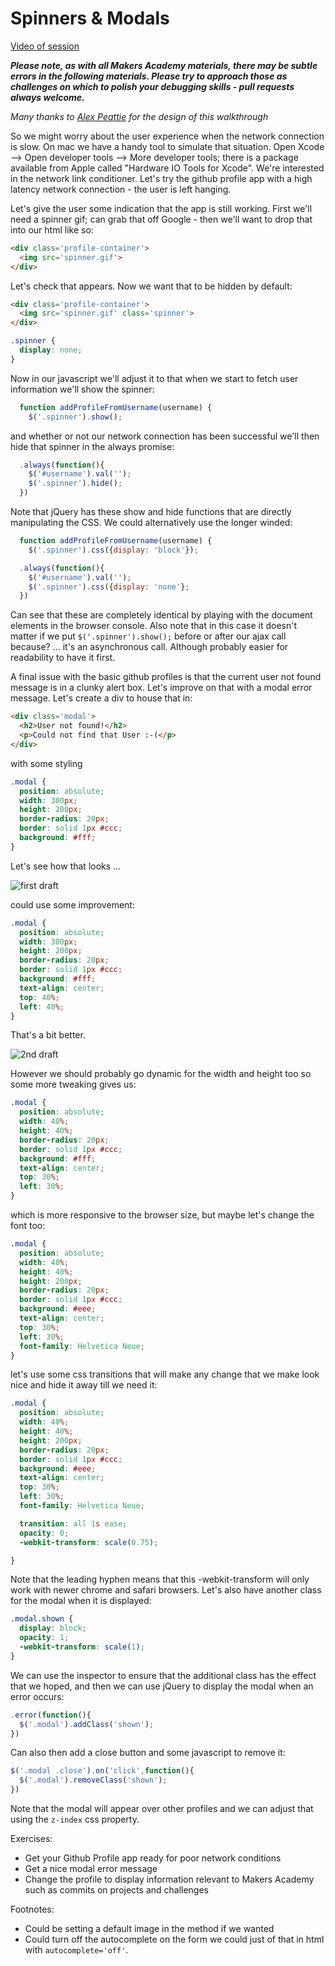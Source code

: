Spinners & Modals
=================

[Video of session](https://www.youtube.com/watch?v=xE2K-Tlzqi8)

***Please note, as with all Makers Academy materials, there may be subtle errors in the following materials.  Please try to approach those as challenges on which to polish your debugging skills - pull requests always welcome.***

*Many thanks to [Alex Peattie](https://github.com/alexpeattie) for the design of this walkthrough*

So we might worry about the user experience when the network connection is slow.  On mac we have a handy tool to simulate that situation.  Open Xcode --> Open developer tools --> More developer tools; there is a package available from Apple called "Hardware IO Tools for Xcode".  We're interested in the network link conditioner.  Let's try the github profile app with a high latency network connection - the user is left hanging.

Let's give the user some indication that the app is still working.  First we'll need a spinner gif; can grab that off Google - then we'll want to drop that into our html like so:

```html
<div class='profile-container'>
  <img src='spinner.gif'>
</div>
```

Let's check that appears.  Now we want that to be hidden by default:

```html
<div class='profile-container'>
  <img src='spinner.gif' class='spinner'>
</div>
```

```css
.spinner {
  display: none;
}
```

Now in our javascript we'll adjust it to that when we start to fetch user information we'll show the spinner:

```javascript
  function addProfileFromUsername(username) {
    $('.spinner').show();
```

and whether or not our network connection has been successful we'll then hide that spinner in the always promise:

```javascript
  .always(function(){
    $('#username').val('');
    $('.spinner').hide();
  })
```

Note that jQuery has these show and hide functions that are directly manipulating the CSS.  We could alternatively use the longer winded:

```javascript
  function addProfileFromUsername(username) {
    $('.spinner').css({display: 'block'});
```

```javascript
  .always(function(){
    $('#username').val('');
    $('.spinner').css({display: 'none'};
  })
```

Can see that these are completely identical by playing with the document elements in the browser console.  Also note that in this case it doesn't matter if we put `$('.spinner').show();` before or after our ajax call because?  … it's an asynchronous call.  Although probably easier for readability to have it first.

A final issue with the basic github profiles is that the current user not found message is in a clunky alert box.  Let's improve on that with a modal error message.  Let's create a div to house that in:

```html
<div class='modal'>
  <h2>User not found!</h2>
  <p>Could not find that User :-(</p>
</div>
```

with some styling

```css
.modal {
  position: absolute;
  width: 300px;
  height: 200px;
  border-radius: 20px;
  border: solid 1px #ccc;
  background: #fff;
}
```

Let's see how that looks … 

![first draft](https://www.dropbox.com/s/rao9r7fl7z6opoh/Screenshot%202014-12-03%2014.14.32.png?dl=1)

could use some improvement:

```css
.modal {
  position: absolute;
  width: 300px;
  height: 200px;
  border-radius: 20px;
  border: solid 1px #ccc;
  background: #fff;
  text-align: center;
  top: 40%;
  left: 40%;
}
```

That's a bit better.

![2nd draft](https://www.dropbox.com/s/nkd9uebgrzbirc7/Screenshot%202014-12-03%2014.15.28.png?dl=1)

However we should probably go dynamic for the width and height too so some more tweaking gives us:

```css
.modal {
  position: absolute;
  width: 40%;
  height: 40%;
  border-radius: 20px;
  border: solid 1px #ccc;
  background: #fff;
  text-align: center;
  top: 30%;
  left: 30%;
}
```

which is more responsive to the browser size, but maybe let's change the font too:


```css
.modal {
  position: absolute;
  width: 40%;
  height: 40%;
  height: 200px;
  border-radius: 20px;
  border: solid 1px #ccc;
  background: #eee;
  text-align: center;
  top: 30%;
  left: 30%;
  font-family: Helvetica Neue;
}
```

let's use some css transitions that will make any change that we make look nice and hide it away till we need it:

```css
.modal {
  position: absolute;
  width: 40%;
  height: 40%;
  height: 200px;
  border-radius: 20px;
  border: solid 1px #ccc;
  background: #eee;
  text-align: center;
  top: 30%;
  left: 30%;
  font-family: Helvetica Neue;

  transition: all 1s ease;
  opacity: 0;
  -webkit-transform: scale(0.75);

}
```

Note that the leading hyphen means that this -webkit-transform will only work with newer chrome and safari browsers.  Let's also have another class for the modal when it is displayed:

```css
.modal.shown {
  display: block;
  opacity: 1;
  -webkit-transform: scale(1);
}
```

We can use the inspector to ensure that the additional class has the effect that we hoped, and then we can use jQuery to display the modal when an error occurs:

```javascript
.error(function(){
  $('.modal').addClass('shown');
})
```

Can also then add a close button and some javascript to remove it:


```javascript
$('.modal .close').on('click',function(){
  $('.modal').removeClass('shown');
})
```

Note that the modal will appear over other profiles and we can adjust that using the `z-index` css property.


Exercises:

* Get your Github Profile app ready for poor network conditions
* Get a nice modal error message
* Change the profile to display information relevant to Makers Academy such as commits on projects and challenges

Footnotes:

* Could be setting a default image in the method if we wanted
* Could turn off the autocomplete on the form we could just of that in html with `autocomplete='off'`.
